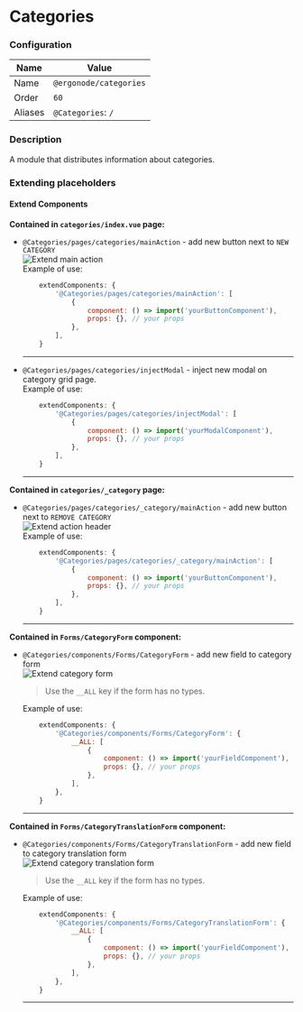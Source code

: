 # Categories

### Configuration

| Name          | Value                    |
|---------------|--------------------------|
| Name          | `@ergonode/categories`   |
| Order         | `60`                     |
| Aliases       | `@Categories`: `/`       |

### Description

A module that distributes information about categories.

### Extending placeholders

#### Extend Components
**Contained in `categories/index.vue` page:**

* `@Categories/pages/categories/mainAction` - add new button next to `NEW CATEGORY`<br>
    <img src="images/extends/extend-category-main-action.png" alt="Extend main action" />
    <br>
    Example of use:

    ```javascript
        extendComponents: {
            '@Categories/pages/categories/mainAction': [
                {
                    component: () => import('yourButtonComponent'),
                    props: {}, // your props
                },
            ],
        }
    ```
    ---

* `@Categories/pages/categories/injectModal` - inject new modal on category grid page.<br>
    Example of use:

    ```javascript
        extendComponents: {
            '@Categories/pages/categories/injectModal': [
                {
                    component: () => import('yourModalComponent'),
                    props: {}, // your props
                },
            ],
        }
    ```
    ---

**Contained in `categories/_category` page:**

* `@Categories/pages/categories/_category/mainAction` - add new button next to `REMOVE CATEGORY`<br>
    <img src="images/extends/extend-edit-category-action-header.png" alt="Extend action header" />
    <br>
    Example of use:

    ```javascript
        extendComponents: {
            '@Categories/pages/categories/_category/mainAction': [
                {
                    component: () => import('yourButtonComponent'),
                    props: {}, // your props
                },
            ],
        }
    ```
    ---

**Contained in `Forms/CategoryForm` component:**

* `@Categories/components/Forms/CategoryForm` - add new field to category form<br>
    <img src="images/extends/extend-category-form.png" alt="Extend category form" />
    <br>

    > Use the `__ALL` key if the form has no types.

    Example of use:

    ```javascript
        extendComponents: {
            '@Categories/components/Forms/CategoryForm': {
                __ALL: [
                    {
                        component: () => import('yourFieldComponent'),
                        props: {}, // your props
                    },
                ],
            },
        }
    ```
    ---

**Contained in `Forms/CategoryTranslationForm` component:**

* `@Categories/components/Forms/CategoryTranslationForm` - add new field to category translation form<br>
    <img src="images/extends/extend-category-translation-form.png" alt="Extend category translation form" />
    <br>

    > Use the `__ALL` key if the form has no types.

    Example of use:

    ```javascript
        extendComponents: {
            '@Categories/components/Forms/CategoryTranslationForm': {
                __ALL: [
                    {
                        component: () => import('yourFieldComponent'),
                        props: {}, // your props
                    },
                ],
            },
        }
    ```
    ---